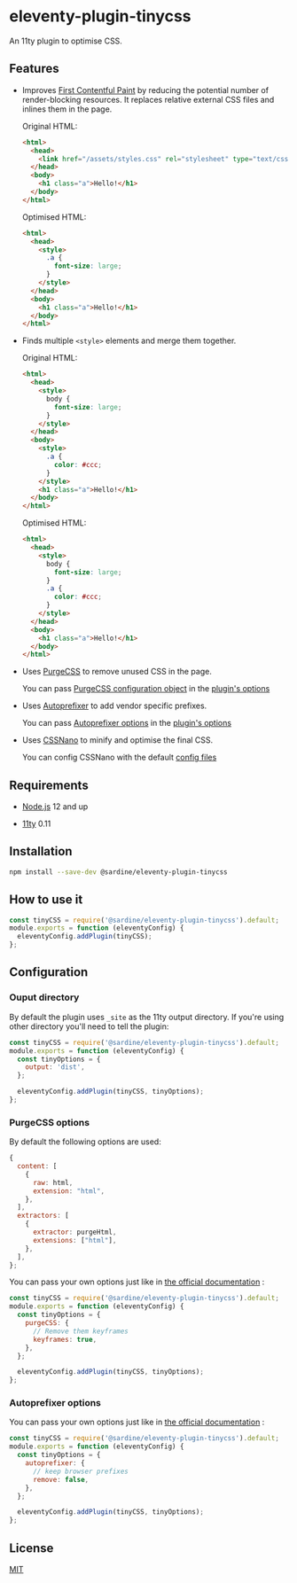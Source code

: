 # eleventy-plugin-tinycss

An 11ty plugin to optimise CSS.

## Features

- Improves [First Contentful Paint](https://web.dev/first-contentful-paint/) by reducing the potential number of render-blocking resources. It replaces relative external CSS files and inlines them in the page.

  Original HTML:

  ```html
  <html>
    <head>
      <link href="/assets/styles.css" rel="stylesheet" type="text/css" />
    </head>
    <body>
      <h1 class="a">Hello!</h1>
    </body>
  </html>
  ```

  Optimised HTML:

  ```html
  <html>
    <head>
      <style>
        .a {
          font-size: large;
        }
      </style>
    </head>
    <body>
      <h1 class="a">Hello!</h1>
    </body>
  </html>
  ```

- Finds multiple `<style>` elements and merge them together.

  Original HTML:

  ```html
  <html>
    <head>
      <style>
        body {
          font-size: large;
        }
      </style>
    </head>
    <body>
      <style>
        .a {
          color: #ccc;
        }
      </style>
      <h1 class="a">Hello!</h1>
    </body>
  </html>
  ```

  Optimised HTML:

  ```html
  <html>
    <head>
      <style>
        body {
          font-size: large;
        }
        .a {
          color: #ccc;
        }
      </style>
    </head>
    <body>
      <h1 class="a">Hello!</h1>
    </body>
  </html>
  ```

- Uses [PurgeCSS](https://purgecss.com/) to remove unused CSS in the page.

  You can pass [PurgeCSS configuration object](https://purgecss.com/plugins/postcss.html#options) in the [plugin's options](./Configuration)

- Uses [Autoprefixer](https://autoprefixer.github.io/) to add vendor specific prefixes.

  You can pass [Autoprefixer options](https://github.com/postcss/autoprefixer#options) in the [plugin's options](./Configuration)

- Uses [CSSNano](https://cssnano.co/) to minify and optimise the final CSS.

  You can config CSSNano with the default [config files](https://cssnano.co/docs/config-file/#cssnano-config-files)

## Requirements

- [Node.js](https://nodejs.org/en/download/) 12 and up

- [11ty](https://www.11ty.dev/) 0.11

## Installation

```bash
npm install --save-dev @sardine/eleventy-plugin-tinycss
```

## How to use it

```javascript
const tinyCSS = require('@sardine/eleventy-plugin-tinycss').default;
module.exports = function (eleventyConfig) {
  eleventyConfig.addPlugin(tinyCSS);
};
```

## Configuration

### Ouput directory

By default the plugin uses `_site` as the 11ty output directory. If you're using other directory you'll need to tell the plugin:

```javascript
const tinyCSS = require('@sardine/eleventy-plugin-tinycss').default;
module.exports = function (eleventyConfig) {
  const tinyOptions = {
    output: 'dist',
  };

  eleventyConfig.addPlugin(tinyCSS, tinyOptions);
};
```

### PurgeCSS options

By default the following options are used:

```javascript
{
  content: [
    {
      raw: html,
      extension: "html",
    },
  ],
  extractors: [
    {
      extractor: purgeHtml,
      extensions: ["html"],
    },
  ],
};
```

You can pass your own options just like in [the official documentation](https://purgecss.com/plugins/postcss.html#options) :

```javascript
const tinyCSS = require('@sardine/eleventy-plugin-tinycss').default;
module.exports = function (eleventyConfig) {
  const tinyOptions = {
    purgeCSS: {
      // Remove them keyframes
      keyframes: true,
    },
  };

  eleventyConfig.addPlugin(tinyCSS, tinyOptions);
};
```

### Autoprefixer options

You can pass your own options just like in [the official documentation](https://github.com/postcss/autoprefixer#options) :

```javascript
const tinyCSS = require('@sardine/eleventy-plugin-tinycss').default;
module.exports = function (eleventyConfig) {
  const tinyOptions = {
    autoprefixer: {
      // keep browser prefixes
      remove: false,
    },
  };

  eleventyConfig.addPlugin(tinyCSS, tinyOptions);
};
```

## License

[MIT](./LICENSE)
